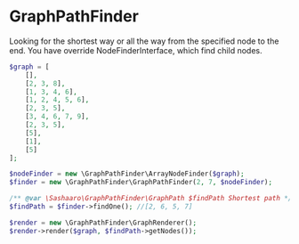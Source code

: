 # GraphPathFinder

Looking for the shortest way or all the way from the specified node to the end. You have override NodeFinderInterface, which find child nodes.

```php
$graph = [
    [],
    [2, 3, 8],
    [1, 3, 4, 6],
    [1, 2, 4, 5, 6],
    [2, 3, 5],
    [3, 4, 6, 7, 9],
    [2, 3, 5],
    [5],
    [1],
    [5]
];

$nodeFinder = new \GraphPathFinder\ArrayNodeFinder($graph);
$finder = new \GraphPathFinder\GraphPathFinder(2, 7, $nodeFinder);

/** @var \Sashaaro\GraphPathFinder\GraphPath $findPath Shortest path */
$findPath = $finder->findOne(); //[2, 6, 5, 7]

$render = new \GraphPathFinder\GraphRenderer();
$render->render($graph, $findPath->getNodes());
```